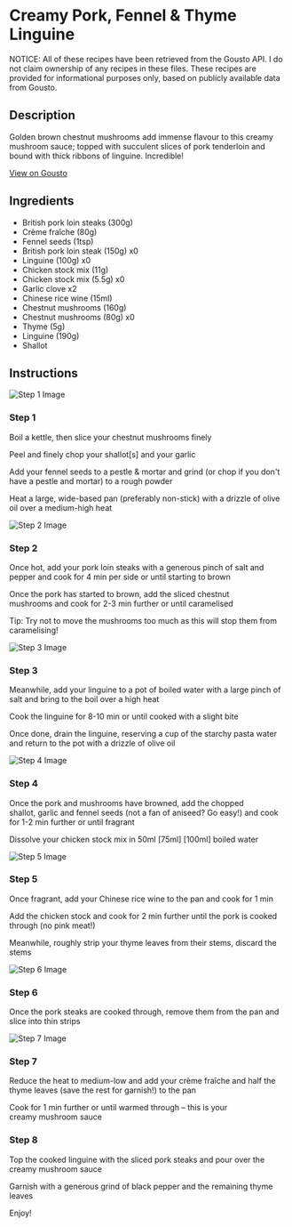 # Creamy Pork, Fennel & Thyme Linguine

NOTICE: All of these recipes have been retrieved from the Gousto API. I do not claim ownership of any recipes in these files. These recipes are provided for informational purposes only, based on publicly available data from Gousto.

## Description

Golden brown chestnut mushrooms add immense flavour to this creamy mushroom sauce; topped with succulent slices of pork tenderloin and bound with thick ribbons of linguine. Incredible! 

[View on Gousto](https://www.gousto.co.uk/recipes/cookbook/creamy-pork-fennel-thyme-linguine)

## Ingredients

- British pork loin steaks (300g)
- Crème fraîche (80g)
- Fennel seeds (1tsp)
- British pork loin steak (150g) x0
- Linguine (100g) x0
- Chicken stock mix (11g)
- Chicken stock mix (5.5g) x0
- Garlic clove x2
- Chinese rice wine (15ml)
- Chestnut mushrooms (160g)
- Chestnut mushrooms (80g) x0
- Thyme (5g)
- Linguine (190g)
- Shallot

## Instructions

![Step 1 Image](https://production-media.gousto.co.uk/cms/recipe-step-image/R2376Step-1-x200.jpg)

### Step 1

Boil a kettle, then slice your chestnut mushrooms finely

Peel and finely chop your shallot[s]<span class="text-danger"> </span>and your garlic

Add your fennel seeds to a pestle & mortar and grind (or chop if you don't have a pestle and mortar) to a rough powder

Heat a large, wide-based pan (preferably non-stick) with a drizzle of olive oil over a medium-high heat

![Step 2 Image](https://production-media.gousto.co.uk/cms/recipe-step-image/R2376Step-2-x200.jpg)

### Step 2

Once hot, add your pork loin steaks with a generous pinch of salt and pepper and cook for 4 min per side or until starting to brown

Once the pork has started to brown, add the sliced chestnut mushrooms and cook for 2-3 min further or until caramelised

Tip: Try not to move the mushrooms too much as this will stop them from caramelising!

![Step 3 Image](https://production-media.gousto.co.uk/cms/recipe-step-image/R2376Step-3-x200.jpg)

### Step 3

Meanwhile, add your linguine to a pot of boiled water with a large pinch of salt and bring to the boil over a high heat

Cook the linguine for 8-10 min or until cooked with a slight bite

Once done, drain the linguine, reserving a cup of the starchy pasta water and return to the pot with a drizzle of olive oil

![Step 4 Image](https://production-media.gousto.co.uk/cms/recipe-step-image/R2376Step-4-x200.jpg)

### Step 4

Once the pork and mushrooms have browned, add the chopped shallot, garlic and fennel seeds (not a fan of aniseed? Go easy!) and cook for 1-2 min further or until fragrant

Dissolve your chicken stock mix in 50ml <span class="text-purple"><span class="text-danger">[75ml]</span> <span class="text-purple">[100ml]</span> </span>boiled water

![Step 5 Image](https://production-media.gousto.co.uk/cms/recipe-step-image/R2376Step-5-x200.jpg)

### Step 5

Once fragrant, add your Chinese rice wine to the pan and cook for 1 min

Add the chicken stock and cook for 2 min further until the pork is cooked through (no pink meat!)

Meanwhile, roughly strip your thyme leaves from their stems, discard the stems

![Step 6 Image](https://production-media.gousto.co.uk/cms/recipe-step-image/R2376Step-6-x200.jpg)

### Step 6

Once the pork steaks are cooked through, remove them from the pan and slice into thin strips

![Step 7 Image](https://production-media.gousto.co.uk/cms/recipe-step-image/R2376Step-7-x200.jpg)

### Step 7

Reduce the heat to medium-low and add your crème fraîche and half the thyme leaves (save the rest for garnish!) to the pan

Cook for 1 min further or until warmed through – this is your creamy mushroom sauce

### Step 8

Top the cooked linguine with the sliced pork steaks and pour over the creamy mushroom sauce

Garnish with a generous grind of black pepper and the remaining thyme leaves

Enjoy!

